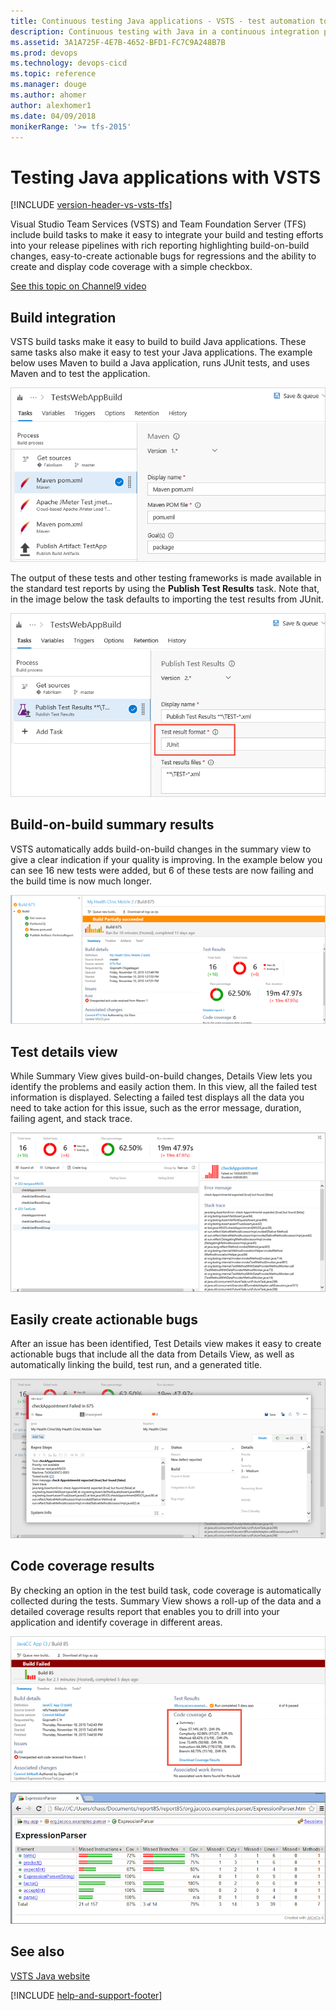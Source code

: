 ```yaml
---
title: Continuous testing Java applications - VSTS - test automation tools
description: Continuous testing with Java in a continuous integration pipeline with a build or release definition in Visual Studio Team Services (VSTS) and TFS 
ms.assetid: 3A1A725F-4E7B-4652-BFD1-FC7C9A248B7B
ms.prod: devops
ms.technology: devops-cicd
ms.topic: reference
ms.manager: douge
ms.author: ahomer
author: alexhomer1
ms.date: 04/09/2018
monikerRange: '>= tfs-2015'
---
```


# Testing Java applications with VSTS

[!INCLUDE [version-header-vs-vsts-tfs](_shared/version-header-vs-vsts-tfs.md)]

Visual Studio Team Services (VSTS) and Team Foundation Server (TFS) include build tasks to
make it easy to integrate your build and testing 
efforts into your release pipelines with rich 
reporting highlighting build-on-build changes, 
easy-to-create actionable bugs for regressions and 
the ability to create and display code coverage 
with a simple checkbox. 

[See this topic on Channel9 video](https://channel9.msdn.com/Series/Test-Tools-in-Visual-Studio/Testing-Java-Applications-with-Visual-Studio-Team-Services)

<a name="build-integration"></a>
## Build integration

VSTS build tasks make it 
easy to build to build Java applications. These 
same tasks also make it easy to test your Java 
applications. The example below uses Maven to build
a Java application, runs JUnit tests, and uses Maven and 
to test the application.

![VSTS build and test integration](_img/continuous-test-java/continuous-test-java-01.png)

The output of these tests and other testing 
frameworks is made available in the standard 
test reports by using the **Publish Test Results**
task. Note that, in the image below the task defaults to 
importing the test results from JUnit.

![Importing the test results from JUnit](_img/continuous-test-java/continuous-test-java-02.png)

<a name="summary-results"></a>
## Build-on-build summary results

VSTS automatically adds 
build-on-build changes in the summary view to give 
a clear indication if your quality is improving.
In the example below you can see 16 new tests were 
added, but 6 of these tests are now failing and the 
build time is now much longer. 

![Tests now failing and the build time is much longer](_img/continuous-test-java/continuous-test-java-03.png)

<a name="test-details"></a>
## Test details view

While Summary View gives build-on-build changes,
Details View lets you identify the problems
and easily action them. In this view, all the 
failed test information is displayed.
Selecting a failed test displays all the data 
you need to take action for this issue, such as
the error message, duration, failing agent, and 
stack trace.

![Viewing the data for a failed test](_img/continuous-test-java/continuous-test-java-04.png)

<a name="actionable"></a>
## Easily create actionable bugs

After an issue has been identified, Test Details
view makes it easy to create actionable bugs that 
include all the data from Details 
View, as well as automatically linking the build, 
test run, and a generated title.

![Creating actionable bugs that include all the data from from Details View](_img/continuous-test-java/continuous-test-java-05.png)

<a name="code-coverage"></a>
## Code coverage results

By checking an option in the test build task, code 
coverage is automatically collected during the 
tests. Summary View shows a roll-up of the data and
a detailed coverage results report that enables you
to drill into your application and identify 
coverage in different areas.

![Code coverage results in the build summary](_img/continuous-test-java/continuous-test-java-06.png)

![Code coverage results in the browser](_img/continuous-test-java/continuous-test-java-07.png)

## See also

[VSTS Java website](/vsts/java)

[!INCLUDE [help-and-support-footer](_shared/help-and-support-footer.md)] 
 
